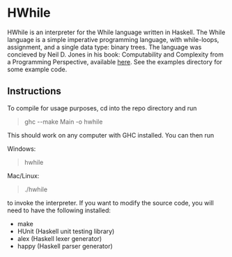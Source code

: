 # HWhile
HWhile is an interpreter for the While language written in Haskell. The While
language is a simple imperative programming language, with while-loops,
assignment, and a single data type: binary trees. The language was concieved by
Neil D. Jones in his book: Computability and Complexity from a Programming
Perspective, available [here](http://www.diku.dk/~neil/Comp2book.html). See the
examples directory for some example code.

## Instructions

To compile for usage purposes, cd into the repo directory and run

> ghc --make Main -o hwhile

This should work on any computer with GHC installed. You can then run

Windows:

> hwhile <FLAG> <FILE> <EXPR>

Mac/Linux:

> ./hwhile <FLAG> <FILE> <EXPR>

to invoke the interpreter. If you want to modify the source code, you will need
to have the following installed:
    
- make
- HUnit (Haskell unit testing library)
- alex (Haskell lexer generator)
- happy (Haskell parser generator)
